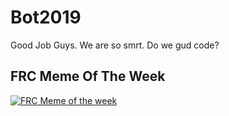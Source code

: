 # Bot2019

Good Job Guys. We are so smrt. Do we gud code?

<!-- ## Programming Quote Of The Week -->


## FRC Meme Of The Week
[![FRC Meme of the week](https://preview.redd.it/zvso479k10d21.jpg?width=768&auto=webp&s=7b44d7e60682f6986d31649639eaeb6247ad9a83)](https://www.youtube.com/watch?v=sJvL3sXkK30)

<!--
[![FRC Meme of the week](https://i.redd.it/k4amry66pv921.jpg)](https://www.youtube.com/watch?v=M2IZ8uBI0rA&feature=youtu.be)
-->




